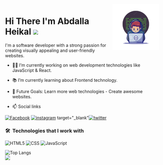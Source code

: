 <img align="right" src="https://raw.githubusercontent.com/mohamedelkashef15/mohamedelkashef15/main/github-profile.png" width="30%">
<h1>
  Hi There I'm Abdalla Heikal 
  <img src="https://media.giphy.com/media/hvRJCLFzcasrR4ia7z/giphy.gif" width="28">
</h1>
<p>
I'm a software developer with a strong passion for creating visually appealing and user-friendly websites. 
</p>

- 👨‍💻 I’m currently working on web development technologies like JavaScript & React.
- 📚 I’m currently learning about Frontend technology.
- 🎯 Future Goals: Learn more web technologies - Create awesome websites.
  
- 📫 Social links
<p>
<a href="https://www.facebook.com/abdallaheikal112/" target="_blank"><img
    src="https://img.shields.io/badge/-Facebook-3b5998?style=flat&logo=facebook&logoColor=white" alt="Facebook"></a>
<a href="https://www.instagram.com/abdalla_heikal_112/" target="_blank"><img
    src="https://img.shields.io/badge/-Instagram-d62976?style=flat&logo=instagram&logoColor=white"
    alt="instagram"></a>
target="_blank"<a href="https://www.twitter.com/abdallaheikal97" ><img
    src="https://img.shields.io/badge/-twitter-0e7fe9?style=flat&logo=twitter&logoColor=white" alt="twitter"></a>
</p>

### 🛠 &nbsp;Technologies that I work with
![HTML5](https://img.shields.io/badge/-HTML5-000000?style=flat&logo=html5)
![CSS](https://img.shields.io/badge/-CSS-000000?style=flat&logo=css3)
![JavaScript](https://img.shields.io/badge/-JavaScript-000000?style=flat&logo=javascript)


<!-- ![Top Langs](https://github-readme-stats.vercel.app/api/top-langs/?username=mohamedelkashef15&hide_progress=true) -->
![Top Langs](https://github-readme-stats.vercel.app/api/top-langs/?username=mohamedelkashef15&layout=compact)
<br>
<a href="https://komarev.com/ghpvc/?username=abdallaheikal&style=for-the-badge">
    <img src="https://komarev.com/ghpvc/?username=abdallaheikal15&style=for-the-badge">
</a>
